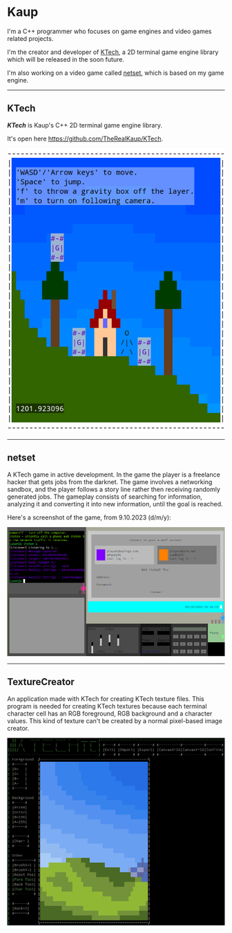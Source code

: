 # Kaup

I'm a C++ programmer who focuses on game engines and video games related projects.

I'm the creator and developer of [KTech](#ktech), a 2D terminal game engine library which will be released in the soon future.

I'm also working on a video game called [netset](#netset), which is based on my game engine.

---

## KTech

***KTech*** is Kaup's C++ 2D terminal game engine library.

It's open here https://github.com/TheRealKaup/KTech.

![KTech Small Game](simpleplatform1_10-12-23.png)

---

## netset

A KTech game in active development. In the game the player is a freelance hacker that gets jobs from the darknet. The game involves a networking sandbox, and the player follows a story line rather then receiving randomly generated jobs. The gameplay consists of searching for information, analyzing it and converting it into new information, until the goal is reached.

Here's a screenshot of the game, from 9.10.2023 (d/m/y):

![netset screenshot from 9.10.2023](netset-9.10.2023.png)

---

## TextureCreator

An application made with KTech for creating KTech texture files. This program is needed for creating KTech textures because each terminal character cell has an RGB foreground, RGB background and a character values. This kind of texture can't be created by a normal pixel-based image creator.

![TextureCreator Screenshot](texturecreatorscreenshot.png)
